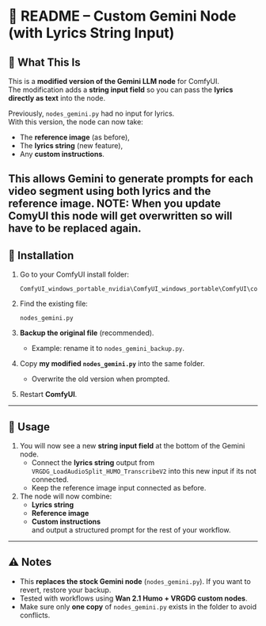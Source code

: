 # 📖 README – Custom Gemini Node (with Lyrics String Input)

## 🔧 What This Is
This is a **modified version of the Gemini LLM node** for ComfyUI.  
The modification adds a **string input field** so you can pass the **lyrics directly as text** into the node.  

Previously, `nodes_gemini.py` had no input for lyrics.  
With this version, the node can now take:  
- The **reference image** (as before),  
- The **lyrics string** (new feature),  
- Any **custom instructions**.  

This allows Gemini to generate prompts for each video segment using **both lyrics and the reference image**.
NOTE: When you update ComyUI this node will get overwritten so will have to be replaced again. 
---

## 📂 Installation

1. Go to your ComfyUI install folder:  
   ```
   ComfyUI_windows_portable_nvidia\ComfyUI_windows_portable\ComfyUI\comfy_api_nodes
   ```

2. Find the existing file:  
   ```
   nodes_gemini.py
   ```

3. **Backup the original file** (recommended).  
   - Example: rename it to `nodes_gemini_backup.py`.

4. Copy **my modified `nodes_gemini.py`** into the same folder.  
   - Overwrite the old version when prompted.

5. Restart **ComfyUI**.

---

## 🚀 Usage

1. You will now see a new **string input field** at the bottom of the Gemini node.
   - Connect the **lyrics string** output from `VRGDG_LoadAudioSplit_HUMO_TranscribeV2` into this new input if its not connected.
   - Keep the reference image input connected as before.  
2. The node will now combine:  
   - **Lyrics string**  
   - **Reference image**  
   - **Custom instructions**  
   and output a structured prompt for the rest of your workflow.

---

## ⚠️ Notes

- This **replaces the stock Gemini node** (`nodes_gemini.py`). If you want to revert, restore your backup.  
- Tested with workflows using **Wan 2.1 Humo + VRGDG custom nodes**.  
- Make sure only **one copy** of `nodes_gemini.py` exists in the folder to avoid conflicts.  
